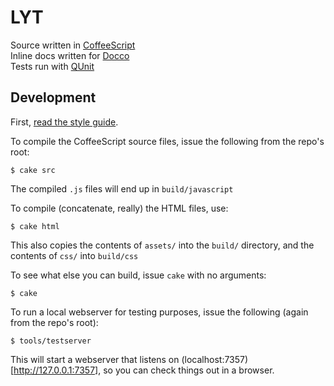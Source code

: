 # LYT

Source written in [CoffeeScript](http://jashkenas.github.com/coffee-script/)  
Inline docs written for [Docco](http://jashkenas.github.com/docco/)  
Tests run with [QUnit](http://docs.jquery.com/QUnit)


## Development

First, [read the style guide](/Notalib/LYT/wiki/Style-Guide).

To compile the CoffeeScript source files, issue the following from the repo's root:

    $ cake src

The compiled `.js` files will end up in `build/javascript`

To compile (concatenate, really) the HTML files, use:

    $ cake html

This also copies the contents of `assets/` into the `build/` directory, and the contents of `css/` into `build/css`

To see what else you can build, issue `cake` with no arguments:

    $ cake

To run a local webserver for testing purposes, issue the following (again from the repo's root):

    $ tools/testserver

This will start a webserver that listens on (localhost:7357)[http://127.0.0.1:7357], so you can check things out in a browser.
